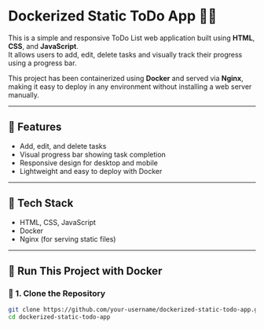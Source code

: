 # Dockerized Static ToDo App 📝🐳

This is a simple and responsive ToDo List web application built using **HTML**, **CSS**, and **JavaScript**.  
It allows users to add, edit, delete tasks and visually track their progress using a progress bar.

This project has been containerized using **Docker** and served via **Nginx**, making it easy to deploy in any environment without installing a web server manually.

---

## 🚀 Features

- Add, edit, and delete tasks
- Visual progress bar showing task completion
- Responsive design for desktop and mobile
- Lightweight and easy to deploy with Docker

---

## 🧱 Tech Stack

- HTML, CSS, JavaScript
- Docker
- Nginx (for serving static files)

---

## 🐳 Run This Project with Docker

### 🔧 1. Clone the Repository

```bash
git clone https://github.com/your-username/dockerized-static-todo-app.git
cd dockerized-static-todo-app
